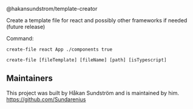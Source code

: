 @hakansundstrom/template-creator

Create a template file for react and possibly other frameworks if needed (future release)

Command:

`create-file react App ./components true`

`create-file [fileTemplate] [fileName] [path] [isTypescript]`

## Maintainers
This project was built by Håkan Sundström and is maintained by him.
https://github.com/Sundarenius
